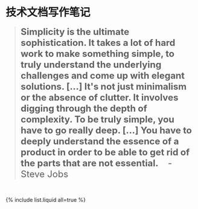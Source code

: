 # 技术文档写作笔记  

> <font size=5 ><strong>Simplicity is the ultimate sophistication. It takes a lot of hard work to make something simple, to truly understand the underlying challenges and come up with elegant solutions. [...] It's not just minimalism or the absence of clutter. It involves digging through the depth of complexity. To be truly simple, you have to go really deep. [...] You have to deeply understand the essence of a product in order to be able to get rid of the parts that are not essential. </strong>  &nbsp;&nbsp; - Steve Jobs</font> 

<br/>

{% include list.liquid all=true %}